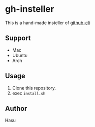 # gh-insteller

This is a hand-made insteller of [github-cli](https://github.com/cli/cli)

## Support
- Mac
- Ubuntu
- Arch

## Usage
1. Clone this repository.
1. exec `install.sh`

## Author
Hasu

